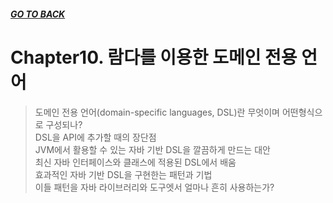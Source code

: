 ##### [GO TO BACK](../README.md)

# Chapter10. 람다를 이용한 도메인 전용 언어
> 도메인 전용 언어(domain-specific languages, DSL)란 무엇이며 어떤형식으로 구성되나?  
> DSL을 API에 추가할 때의 장단점  
> JVM에서 활용할 수 있는 자바 기반 DSL을 깔끔하게 만드는 대안  
> 최신 자바 인터페이스와 클래스에 적용된 DSL에서 배움  
> 효과적인 자바 기반 DSL을 구현한는 패턴과 기법  
> 이들 패턴을 자바 라이브러리와 도구엣서 얼마나 흔히 사용하는가?  


